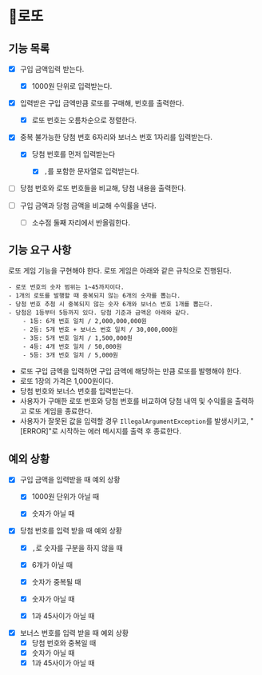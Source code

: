 # 🎰로또

## 기능 목록

- [x] 구입 금액입력 받는다.
  - [x] 1000원 단위로 입력받는다.


- [x] 입력받은 구입 금액만큼 로또를 구매해, 번호를 출력한다.
  -[x] 로또 번호는 오름차순으로 정렬한다.


- [x] 중복 불가능한 당첨 번호 6자리와 보너스 번호 1자리를 입력받는다.
  - [x] 당첨 번호를 먼저 입력받는다
    -[x] `,`를 포함한 문자열로 입력받는다.


- [ ] 당첨 번호와 로또 번호들을 비교해, 당첨 내용을 출력한다.


- [ ] 구입 금액과 당첨 금액을 비교해 수익률을 낸다.
  - [ ] 소수점 둘째 자리에서 반올림한다.

## 기능 요구 사항
로또 게임 기능을 구현해야 한다. 로또 게임은 아래와 같은 규칙으로 진행된다.

```
- 로또 번호의 숫자 범위는 1~45까지이다.
- 1개의 로또를 발행할 때 중복되지 않는 6개의 숫자를 뽑는다.
- 당첨 번호 추첨 시 중복되지 않는 숫자 6개와 보너스 번호 1개를 뽑는다.
- 당첨은 1등부터 5등까지 있다. 당첨 기준과 금액은 아래와 같다.
    - 1등: 6개 번호 일치 / 2,000,000,000원
    - 2등: 5개 번호 + 보너스 번호 일치 / 30,000,000원
    - 3등: 5개 번호 일치 / 1,500,000원
    - 4등: 4개 번호 일치 / 50,000원
    - 5등: 3개 번호 일치 / 5,000원
```

- 로또 구입 금액을 입력하면 구입 금액에 해당하는 만큼 로또를 발행해야 한다.
- 로또 1장의 가격은 1,000원이다.
- 당첨 번호와 보너스 번호를 입력받는다.
- 사용자가 구매한 로또 번호와 당첨 번호를 비교하여 당첨 내역 및 수익률을 출력하고 로또 게임을 종료한다.
- 사용자가 잘못된 값을 입력할 경우 `IllegalArgumentException`를 발생시키고, "[ERROR]"로 시작하는 에러 메시지를 출력 후 종료한다.

## 예외 상황
- [x] 구입 금액을 입력받을 때 예외 상황
  - [x] 1000원 단위가 아닐 때
  - [x] 숫자가 아닐 때


- [x] 당첨 번호를 입력 받을 때 예외 상황
  - [x] `,`로 숫자를 구분을 하지 않을 때
  - [x] 6개가 아닐 때
  - [x] 숫자가 중복될 때
  - [x] 숫자가 아닐 때
  - [x] 1과 45사이가 아닐 때


-[x] 보너스 번호를 입력 받을 때 예외 상황
  - [x] 당첨 번호와 중복일 때
  - [x] 숫자가 아닐 때
  - [x] 1과 45사이가 아닐 때